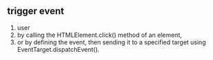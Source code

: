 ## trigger event
1. user
2. by calling the HTMLElement.click() method of an element, 
3. or by defining the event, then sending it to a specified target using EventTarget.dispatchEvent().